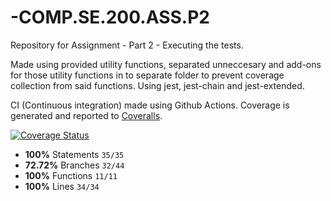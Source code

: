# -COMP.SE.200.ASS.P2

Repository for Assignment - Part 2 - Executing the tests.

Made using provided utility functions, separated unneccesary and add-ons for those utility functions in to separate folder to prevent coverage collection from said functions.
Using jest, jest-chain and jest-extended.

CI (Continuous integration) made using Github Actions. Coverage is generated and reported to [Coveralls](https://coveralls.io/github/AnttiPel/-COMP.SE.200.ASS.P2).

[![Coverage Status](https://coveralls.io/repos/github/AnttiPel/-COMP.SE.200.ASS.P2/badge.svg?branch=main)](https://coveralls.io/github/AnttiPel/-COMP.SE.200.ASS.P2?branch=main)

- **100%** Statements  `35/35`
- **72.72%** Branches  `32/44`
- **100%** Functions  `11/11`
- **100%** Lines  `34/34`

